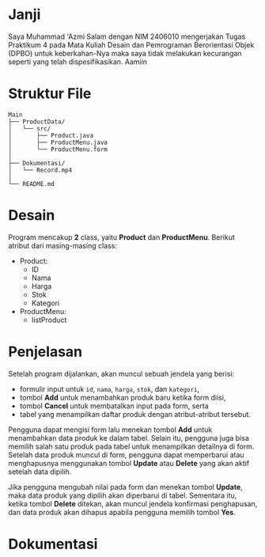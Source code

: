 # Janji
Saya Muhammad 'Azmi Salam dengan NIM 2406010 mengerjakan Tugas Praktikum 4 pada Mata Kuliah Desain dan Pemrograman Berorientasi Objek (DPBO) untuk keberkahan-Nya maka saya tidak melakukan kecurangan seperti yang telah dispesifikasikan. Aamiin

# Struktur File
```
Main
├── ProductData/
│   └── src/
│       ├── Product.java
│       ├── ProductMenu.java
│       └── ProductMenu.form
│
├── Dokumentasi/
│   └── Record.mp4
│
└── README.md
```

# Desain
Program mencakup __2__ class, yaitu __Product__ dan __ProductMenu__. Berikut atribut dari masing-masing class:
- Product:
  - ID
  - Nama
  - Harga   
  - Stok
  - Kategori
- ProductMenu:
  - listProduct

# Penjelasan
Setelah program dijalankan, akan muncul sebuah jendela yang berisi:
- formulir input untuk `id`, `nama`, `harga`, `stok`, dan `kategori`,
- tombol __Add__ untuk menambahkan produk baru ketika form diisi,
- tombol __Cancel__ untuk membatalkan input pada form, serta
- tabel yang menampilkan daftar produk dengan atribut-atribut tersebut.

Pengguna dapat mengisi form lalu menekan tombol __Add__ untuk menambahkan data produk ke dalam tabel. Selain itu, pengguna juga bisa memilih salah satu produk pada tabel untuk menampilkan detailnya di form. Setelah data produk muncul di form, pengguna dapat memperbarui atau menghapusnya menggunakan tombol __Update__ atau __Delete__ yang akan aktif setelah data dipilih.

Jika pengguna mengubah nilai pada form dan menekan tombol __Update__, maka data produk yang dipilih akan diperbarui di tabel. Sementara itu, ketika tombol __Delete__ ditekan, akan muncul jendela konfirmasi penghapusan, dan data produk akan dihapus apabila pengguna memilih tombol __Yes__.


# Dokumentasi
<!-- https://github.com/user-attachments/assets/3b4e8911-f48d-4bfc-907c-a3f3a9330cbd -->